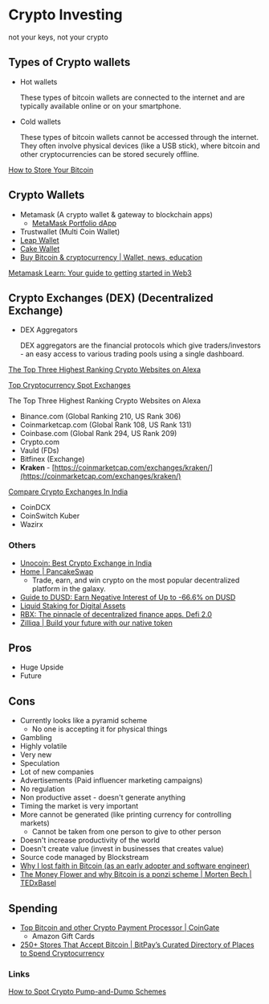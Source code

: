 # Crypto Investing

not your keys, not your crypto

## Types of Crypto wallets

- Hot wallets

    These types of bitcoin wallets are connected to the internet and are typically available online or on your smartphone.

- Cold wallets

    These types of bitcoin wallets cannot be accessed through the internet. They often involve physical devices (like a USB stick), where bitcoin and other cryptocurrencies can be stored securely offline.

[How to Store Your Bitcoin](https://www.coindesk.com/learn/how-to-store-your-bitcoin)

## Crypto Wallets

- Metamask (A crypto wallet & gateway to blockchain apps)
  - [MetaMask Portfolio dApp](https://portfolio.metamask.io/)
- Trustwallet (Multi Coin Wallet)
- [Leap Wallet](https://www.leapwallet.io/)
- [Cake Wallet](https://cakewallet.com/)
- [Buy Bitcoin &amp; cryptocurrency | Wallet, news, education](https://www.bitcoin.com/)

[Metamask Learn: Your guide to getting started in Web3](https://learn.metamask.io/lessons/what-is-a-crypto-wallet)

## Crypto Exchanges (DEX) (Decentralized Exchange)

- DEX Aggregators

    DEX aggregators are the financial protocols which give traders/investors - an easy access to various trading pools using a single dashboard.

[The Top Three Highest Ranking Crypto Websites on Alexa](https://medium.com/@BountyBase/the-top-three-highest-ranking-crypto-websites-on-alexa-2a0afb0dbe61)

[Top Cryptocurrency Spot Exchanges](https://coinmarketcap.com/rankings/exchanges)

The Top Three Highest Ranking Crypto Websites on Alexa

- Binance.com (Global Ranking 210, US Rank 306)
- Coinmarketcap.com (Global Rank 108, US Rank 131)
- Coinbase.com (Global Rank 294, US Rank 209)
- Crypto.com
- Vauld (FDs)
- Bitfinex (Exchange)
- **Kraken** - [https://coinmarketcap.com/exchanges/kraken/](https://coinmarketcap.com/exchanges/kraken/)

[Compare Crypto Exchanges In India](https://www.forbes.com/advisor/in/investing/cryptocurrency/best-crypto-exchange-in-india/)

- CoinDCX
- CoinSwitch Kuber
- Wazirx

### Others

- [Unocoin: Best Crypto Exchange in India](https://unocoin.com/in/)
- [Home | PancakeSwap](https://pancakeswap.finance/)
  - Trade, earn, and win crypto on the most popular decentralized platform in the galaxy.
- [Guide to DUSD: Earn Negative Interest of Up to -66.6% on DUSD](https://blog.defichain.com/earn-returns-with-negative-interest-rates/)
- [Liquid Staking for Digital Assets](https://lido.fi/)
- [RBX: The pinnacle of decentralized finance apps. Defi 2.0](https://rbxdefi.com/)
- [Zilliqa | Build your future with our native token](https://www.zilliqa.com/what-is-zil)

## Pros

- Huge Upside
- Future

## Cons

- Currently looks like a pyramid scheme
  - No one is accepting it for physical things
- Gambling
- Highly volatile
- Very new
- Speculation
- Lot of new companies
- Advertisements (Paid influencer marketing campaigns)
- No regulation
- Non productive asset - doesn't generate anything
- Timing the market is very important
- More cannot be generated (like printing currency for controlling markets)
  - Cannot be taken from one person to give to other person
- Doesn't increase productivity of the world
- Doesn't create value (invest in businesses that creates value)
- Source code managed by Blockstream
- [Why I lost faith in Bitcoin (as an early adopter and software engineer)](https://www.youtube.com/watch?v=vjwVtl-VBDw)
- [The Money Flower and why Bitcoin is a ponzi scheme | Morten Bech | TEDxBasel](https://www.youtube.com/watch?v=UK0ATammdRo)

## Spending

- [Top Bitcoin and other Crypto Payment Processor | CoinGate](https://coingate.com/)
  - Amazon Gift Cards
- [250+ Stores That Accept Bitcoin | BitPay’s Curated Directory of Places to Spend Cryptocurrency](https://bitpay.com/directory/)

### Links

[How to Spot Crypto Pump-and-Dump Schemes](https://www.coindesk.com/learn/how-to-spot-crypto-pump-and-dump-schemes)
